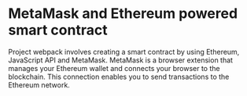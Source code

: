 # MetaMask and Ethereum powered smart contract
Project webpack involves creating a smart contract by using Ethereum, JavaScript API and MetaMask. MetaMask is a browser extension that manages your Ethereum wallet and connects your browser to the blockchain. This connection enables you to send transactions to the Ethereum network. 
